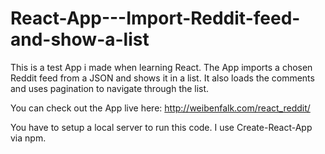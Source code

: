 # React-App---Import-Reddit-feed-and-show-a-list

This is a test App i made when learning React. 
The App imports a chosen Reddit feed from a JSON and shows it in a list. 
It also loads the comments and uses pagination to navigate through the list.

You can check out the App live here: http://weibenfalk.com/react_reddit/

You have to setup a local server to run this code. I use Create-React-App via npm.
